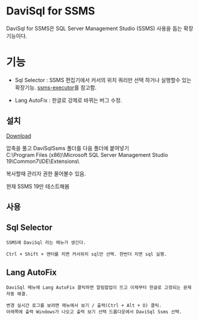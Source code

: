 # DaviSql for SSMS

DaviSql for SSMS은 SQL Server Management Studio (SSMS) 사용을 돕는 확장기능이다.


# 기능
- Sql Selector : SSMS 편집기에서 커서의 위치 쿼리만 선택 하거나 실행할수 있는 확장기능. [ssms-executor](https://github.com/devvcat/ssms-executor)를 참고함.

- Lang AutoFix : 한글로 강제로 바뀌는 버그 수정. 

## 설치
[Download](https://github.com/grimhang/DaviSqlSsms/releases/download/V0.9/DaviSqlSsms_V0.9.2.zip)

압축을 풀고 DaviSqlSsms 폴더를  다음 폴더에 붙여넣기  
 C:\Program Files (x86)\Microsoft SQL Server Management Studio 19\Common7\IDE\Extensions\  


복사할때 관리자 권한 물어볼수 있음.

현재 SSMS 19만 테스트해봄


## 사용

## Sql Selector
    SSMS에 DaviSql 라는 메뉴가 생긴다.  

    Ctrl + Shift + 엔터를 치면 커서위치 sql만 선택. 한번더 치면 sql 실행.

## Lang AutoFix
    DaviSql 메뉴에 Lang AutoFix 클릭하면 알림팝업이 뜨고 이제부터 한글로 고정되는 문제 자동 해결.  
    
    변경 실시간 로그를 보려면 메뉴에서 보기 / 출력(Ctrl + Alt + O) 클릭. 
    아래쪽에 출력 Windows가 나오고 출력 보기 선택 드롭다운에서 DaviSql Ssms 선택.